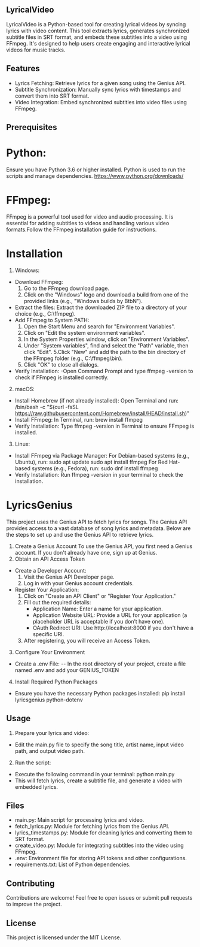 ## LyricalVideo
LyricalVideo is a Python-based tool for creating lyrical videos by syncing lyrics with video content. This tool extracts lyrics, generates synchronized subtitle files in SRT format, and embeds these subtitles into a video using FFmpeg. It's designed to help users create engaging and interactive lyrical videos for music tracks.

## Features
- Lyrics Fetching: Retrieve lyrics for a given song using the Genius API.
- Subtitle Synchronization: Manually sync lyrics with timestamps and convert them into SRT format.
- Video Integration: Embed synchronized subtitles into video files using FFmpeg.

## Prerequisites
# Python: 
Ensure you have Python 3.6 or higher installed. Python is used to run the scripts and manage dependencies.
https://www.python.org/downloads/

# FFmpeg: 
FFmpeg is a powerful tool used for video and audio processing. It is essential for adding subtitles to videos and handling various video formats.Follow the FFmpeg installation guide for instructions.
# Installation 
1. Windows:
- Download FFmpeg:
   1. Go to the FFmpeg download page.
   2. Click on the "Windows" logo and download a build from one of the provided links (e.g., "Windows builds by BtbN").
- Extract the files:
  Extract the downloaded ZIP file to a directory of your choice (e.g., C:\ffmpeg).
- Add FFmpeg to System PATH:
  1. Open the Start Menu and search for "Environment Variables".
  2. Click on "Edit the system environment variables".
  3. In the System Properties window, click on "Environment Variables".
  4. Under "System variables", find and select the "Path" variable, then click "Edit".
  5.Click "New" and add the path to the bin directory of the FFmpeg folder (e.g., C:\ffmpeg\bin).
  6. Click "OK" to close all dialogs.
- Verify Installation:
-Open Command Prompt and type ffmpeg -version to check if FFmpeg is installed correctly.

2. macOS:
- Install Homebrew (if not already installed):
  Open Terminal and run:
/bin/bash -c "$(curl -fsSL https://raw.githubusercontent.com/Homebrew/install/HEAD/install.sh)"
- Install FFmpeg:
In Terminal, run:
brew install ffmpeg
- Verify Installation:
Type ffmpeg -version in Terminal to ensure FFmpeg is installed.

3. Linux:
- Install FFmpeg via Package Manager:
  For Debian-based systems (e.g., Ubuntu), run:
sudo apt update
sudo apt install ffmpeg
  For Red Hat-based systems (e.g., Fedora), run:
sudo dnf install ffmpeg
- Verify Installation:
Run ffmpeg -version in your terminal to check the installation.

# LyricsGenius
This project uses the Genius API to fetch lyrics for songs. The Genius API provides access to a vast database of song lyrics and metadata. Below are the steps to set up and use the Genius API to retrieve lyrics.
1. Create a Genius Account
To use the Genius API, you first need a Genius account. If you don't already have one, sign up at Genius.
2. Obtain an API Access Token
- Create a Developer Account:
   1. Visit the Genius API Developer page.
   2.  Log in with your Genius account credentials.
- Register Your Application:
   1. Click on "Create an API Client" or "Register Your Application."
   2. Fill out the required details:
      - Application Name: Enter a name for your application.
      - Application Website URL: Provide a URL for your application (a placeholder URL is acceptable if you don’t have one).
      - OAuth Redirect URI: Use http://localhost:8000 if you don't have a specific URI.
    3. After registering, you will receive an Access Token.
3. Configure Your Environment
- Create a .env File:
-- In the root directory of your project, create a file named .env and add your GENIUS_TOKEN
4. Install Required Python Packages
- Ensure you have the necessary Python packages installed:
pip install lyricsgenius python-dotenv

## Usage
1. Prepare your lyrics and video:
- Edit the main.py file to specify the song title, artist name, input video path, and output video path.
2. Run the script:
  - Execute the following command in your terminal:
      python main.py
  - This will fetch lyrics, create a subtitle file, and generate a video with embedded lyrics.

## Files
- main.py: Main script for processing lyrics and video.
- fetch_lyrics.py: Module for fetching lyrics from the Genius API.
- lyrics_timestamps.py: Module for cleaning lyrics and converting them to SRT format.
- create_video.py: Module for integrating subtitles into the video using FFmpeg.
- .env: Environment file for storing API tokens and other configurations.
- requirements.txt: List of Python dependencies.

## Contributing
Contributions are welcome! Feel free to open issues or submit pull requests to improve the project.

## License
This project is licensed under the MIT License. 

